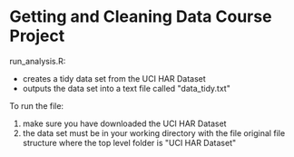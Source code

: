 Getting and Cleaning Data Course Project
===================

run_analysis.R:
- creates a tidy data set from the UCI HAR Dataset
- outputs the data set into a text file called "data_tidy.txt"

To run the file:
1) make sure you have downloaded the UCI HAR Dataset
2) the data set must be in your working directory with the file
   original file structure where the top level folder is "UCI HAR Dataset"